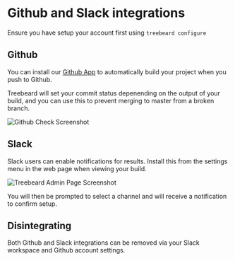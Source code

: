 # Github and Slack integrations

Ensure you have setup your account first using `treebeard configure`

## Github

You can install our [Github App](https://github.com/marketplace/treebeard-build) to automatically build your project when you push to Github.

Treebeard will set your commit status depenending on the output of your build, and you can use this to prevent merging to master from a broken branch.

![Github Check Screenshot](https://storage.googleapis.com/treebeard_image_dump_public/github_check.png)

## Slack

Slack users can enable notifications for results. Install this from the settings menu in the web page when viewing your build.

![Treebeard Admin Page Screenshot](https://treebeard.io/static/slack_integration-ba8ff89332c2e14c928973a841842e5b.png)

You will then be prompted to select a channel and will receive a notification to confirm setup.

## Disintegrating

Both Github and Slack integrations can be removed via your Slack workspace and Github account settings.
